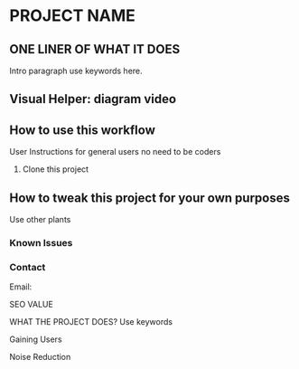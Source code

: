# PROJECT NAME

## ONE LINER OF WHAT IT DOES

Intro paragraph use keywords here.

## Visual Helper: diagram video

## How to use this workflow
User Instructions for general users no need to be coders
1. Clone this project



## How to tweak this project for your own purposes
Use other plants





### Known Issues



### Contact
Email: 




SEO VALUE

WHAT THE PROJECT DOES? 
Use keywords

Gaining Users

Noise Reduction

